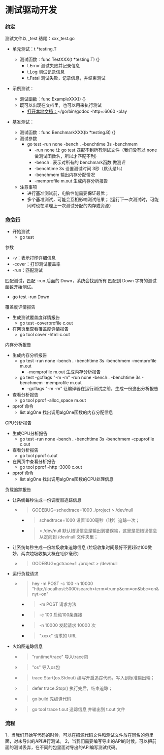 # 测试驱动开发

### 约定
测试文件以 _test 结尾：xxx_test.go

- 单元测试：t *testing.T
  - 测试函数：func TestXXX(t *testing.T) {}
    - t.Error 测试失败并记录信息
    - t.Log 测试记录信息
    - t.Fatal 测试失败，记录信息，并结束测试


- 示例测试：
  - 测试函数：func ExampleXXX() {}
  - 既可以出现在文档里，也可以用来执行测试
    - [打开本地文档：](https://learnku.com/articles/56426)~/go/bin/godoc -http=:6060 -play

- 基准测试：
  - 测试函数：func BenchmarkXXX(b *testing.B) {}
  - 测试参数
    - go test -run none -bench . -benchtime 3s -benchmem
      - -run none 让 go test 匹配不到所有测试文件（我们没有以 none 做测试函数名，所以才匹配不到）
      - -bench . 表示对所有的 benchmark函数 做测评
      - -benchtime 3s 设置测试时间 3秒（默认是1s）
      - -benchmem 输出内存分配情况
      - -memprofile m.out 生成内存分析报告
  - 注意事项
    - 进行基准测试前，电脑性能需要保证最优；
    - 多个基准测试，可能会互相影响测试结果；（运行下一次测试时，可能同时也在清理上一次测试分配的内存或资源）


### [命令行](https://hyper0x.github.io/go_command_tutorial/#/0.7)
- 开始测试
  - go test

参数
  - -v：表示打印详细信息
  - -cover：打印测试覆盖率
  - -run：匹配测试
  
匹配测试，匹配 -run 后面的 Down，系统会找到所有 匹配到 Down 字符的测试函数开始测试。
  - go test -run Down

覆盖度详情报告
  - 生成测试覆盖度详情报告
    - go test -coverprofile c.out
  - 在网页里查看覆盖度详情报告
    - go tool cover -html c.out

内存分析报告
  - 生成内存分析报告
    - go test -run none -bench . -benchtime 3s -benchmem -memprofile m.out
      - -memprofile m.out 生成内存分析报告
    - go test -gcflags "-m -m" -run none -bench . -benchtime 3s -benchmem -memprofile m.out
      - -gcflags "-m -m" 让编译器在运行测试之前，生成一份逸出分析报告
  - 查看分析报告
    - go tool pprof -alloc_space m.out
  - pprof 命令
    - list algOne 找出调用algOne函数的内存分配信息

CPU分析报告
  - 生成CPU分析报告
    - go test -run none -bench . -benchtime 3s -benchmem -cpuprofile c.out
  - 查看分析报告
    - go tool pprof c.out
  - 在网页中查看分析报告
    - go tool pprof -http :3000 c.out
  - pprof 命令
    - list algOne 找出调用algOne函数的CPU处理信息

负载追踪报告
  - 让系统每秒生成一份调度器追踪信息
    - > GODEBUG=schedtrace=1000 ./project > /dev/null
      - > schedtrace=1000 设置1000毫秒（1秒）追踪一次；
      - > \> /dev/null 默认错误信息是输出到错误端，这里是把错误信息从定向到 /dev/null 文件夹里；
  - 让系统每秒生成一份垃圾收集追踪信息 (垃圾收集时间最好不要超过100微妙，两次垃圾收集大概在1到2毫秒)
    - > GODEBUG=gctrace=1 ./project > /dev/null
  - 运行负载请求
    - > hey -m POST -c 100 -n 10000 "http://localhost:5000/search>term=trump&cnn=on&bbc=on&nyt=on"
      - > -m POST 请求方法
      - > -c 100 启动100条连接
      - > -n 10000 发起请求 10000 次
      - > "xxxx" 请求的 URL
  - 火焰图追踪信息
    - > "runtime/trace" 导入trace包
    - > "os" 导入os包
    - > trace.Start(os.Stdout) 编写开启追踪代码，写入到标准输出端；
    - > defer trace.Stop() 执行完后，结束追踪；
    - > go build 先编译代码
    - > go tool trace t.out 追踪信息 并输出到 t.out 文件



### 流程
1，当我们开始写代码的时候，可以在把源代码文件和测试文件放在同名的包里面，对未导出的API进行测试。
2，当我们需要编写导出的API的时候，可以把前面的测试丢弃，在不同的包里面对导出的API编写测试代码。

